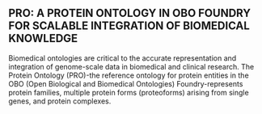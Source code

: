 
## PRO: A PROTEIN ONTOLOGY IN OBO FOUNDRY FOR SCALABLE INTEGRATION OF BIOMEDICAL KNOWLEDGE

Biomedical ontologies are critical to the accurate representation and integration of genome-scale data in biomedical and clinical research. The Protein Ontology (PRO)-the reference ontology for protein entities in the OBO (Open Biological and Biomedical Ontologies) Foundry-represents protein families, multiple protein forms (proteoforms) arising from single genes, and protein complexes.
